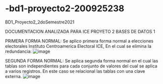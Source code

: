 # -bd1-proyecto2-200925238
BD1_Proyecto2_2doSemestre2021

DOCUMENTACION ANALIZADA PARA ICE PROYETO 2 BASES DE DATOS 1

PRIMERA FORMA NORMAL:
Se aplico primera forma normal a elecciones electorales Instituto Centroamerica Electoral  ICE, En el cual se elimina la redundancia:
![image](https://user-images.githubusercontent.com/15185688/139573447-f49c8c5c-69f6-4fcd-8afa-e9e18eb9546c.png)


SEGUNDA FORMA NORMAL:
Se aplica segunda forma normal en el cual las tablas son independientes para cada conjunto de valores del cual se aplica a varios registros. En este caso se relacional las tablas con una clave externa.
![image](https://user-images.githubusercontent.com/15185688/139573396-c1eb88e8-af7a-4b71-b997-6538ab8dd03a.png)
